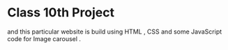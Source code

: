 # Class 10th Project 
and this particular website is build using HTML , CSS and some JavaScript code for Image carousel . 
